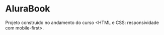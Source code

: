 # AluraBook
Projeto construído no andamento do curso &lt;HTML e CSS: responsividade com mobile-first>.
